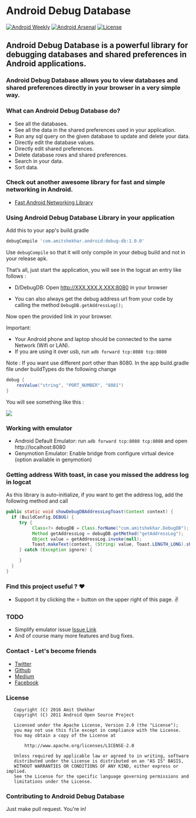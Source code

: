 # Android Debug Database

[![Android Weekly](https://img.shields.io/badge/Android%20Weekly-%23233-blue.svg)](http://androidweekly.net/issues/issue-233)
[![Android Arsenal](https://img.shields.io/badge/Android%20Arsenal-Android%20Debug%20Database-blue.svg?style=flat)](http://android-arsenal.com/details/1/4667)
[![License](https://img.shields.io/badge/license-Apache%202.0-blue.svg)](https://github.com/amitshekhariitbhu/Fast-Android-Networking/blob/master/LICENSE)

## Android Debug Database is a powerful library for debugging databases and shared preferences in Android applications.

### Android Debug Database allows you to view databases and shared preferences directly in your browser in a very simple way.

### What can Android Debug Database do?
* See all the databases.
* See all the data in the shared preferences used in your application.
* Run any sql query on the given database to update and delete your data.
* Directly edit the database values.
* Directly edit shared preferences.
* Delete database rows and shared preferences.
* Search in your data.
* Sort data.

### Check out another awesome library for fast and simple networking in Android.
* [Fast Android Networking Library](https://github.com/amitshekhariitbhu/Fast-Android-Networking)

### Using Android Debug Database Library in your application
Add this to your app's build.gradle
```groovy
debugCompile 'com.amitshekhar.android:debug-db:1.0.0'
```

Use `debugCompile` so that it will only compile in your debug build and not in your release apk.

That’s all, just start the application, you will see in the logcat an entry like follows :

* D/DebugDB: Open http://XXX.XXX.X.XXX:8080 in your browser

* You can also always get the debug address url from your code by calling the method `DebugDB.getAddressLog();`

Now open the provided link in your browser.

Important:
- Your Android phone and laptop should be connected to the same Network (Wifi or LAN).
- If you are using it over usb, run `adb forward tcp:8080 tcp:8080`

Note      : If you want use different port other than 8080. 
            In the app build.gradle file under buildTypes do the following change

```groovy
debug {
    resValue("string", "PORT_NUMBER", "8081")
}
```




You will see something like this :

<img src=https://raw.githubusercontent.com/amitshekhariitbhu/Android-Debug-Database/master/assets/debugdb.png >

### Working with emulator
- Android Default Emulator: run `adb forward tcp:8080 tcp:8080` and open http://localhost:8080
- Genymotion Emulator: Enable bridge from configure virtual device (option available in genymotion)

### Getting address With toast, in case you missed the address log in logcat
As this library is auto-initialize, if you want to get the address log, add the following method and call
```java
public static void showDebugDBAddressLogToast(Context context) {
  if (BuildConfig.DEBUG) {
     try {
          Class<?> debugDB = Class.forName("com.amitshekhar.DebugDB");
          Method getAddressLog = debugDB.getMethod("getAddressLog");
          Object value = getAddressLog.invoke(null);
          Toast.makeText(context, (String) value, Toast.LENGTH_LONG).show();
     } catch (Exception ignore) {

     }
  }
}
```

### Find this project useful ? :heart:
* Support it by clicking the :star: button on the upper right of this page. :v:

### TODO
* Simplify emulator issue [Issue Link](https://github.com/amitshekhariitbhu/Android-Debug-Database/issues/6)
* And of course many more features and bug fixes.

### Contact - Let's become friends
- [Twitter](https://twitter.com/amitiitbhu)
- [Github](https://github.com/amitshekhariitbhu)
- [Medium](https://medium.com/@amitshekhar)
- [Facebook](https://www.facebook.com/amit.shekhar.iitbhu)

### License
```
   Copyright (C) 2016 Amit Shekhar
   Copyright (C) 2011 Android Open Source Project

   Licensed under the Apache License, Version 2.0 (the "License");
   you may not use this file except in compliance with the License.
   You may obtain a copy of the License at

       http://www.apache.org/licenses/LICENSE-2.0

   Unless required by applicable law or agreed to in writing, software
   distributed under the License is distributed on an "AS IS" BASIS,
   WITHOUT WARRANTIES OR CONDITIONS OF ANY KIND, either express or implied.
   See the License for the specific language governing permissions and
   limitations under the License.
```

### Contributing to Android Debug Database
Just make pull request. You're in!
